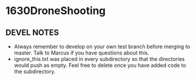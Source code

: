 # 1630DroneShooting

## DEVEL NOTES

* Always remember to develop on your own test branch before merging to master. Talk to Marcus if you have questions about this.
* ignore_this.txt was placed in every subdirectory so that the directories would push as empty. Feel free to delete once you have added code to the subdirectory.
